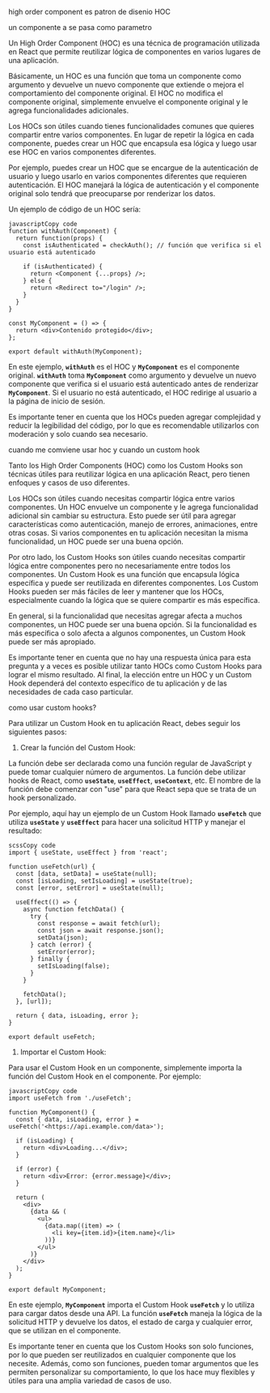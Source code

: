 high order component es patron de disenio HOC

un componente a se pasa como parametro

Un High Order Component (HOC) es una técnica de programación utilizada en React que permite reutilizar lógica de componentes en varios lugares de una aplicación.

Básicamente, un HOC es una función que toma un componente como argumento y devuelve un nuevo componente que extiende o mejora el comportamiento del componente original. El HOC no modifica el componente original, simplemente envuelve el componente original y le agrega funcionalidades adicionales.

Los HOCs son útiles cuando tienes funcionalidades comunes que quieres compartir entre varios componentes. En lugar de repetir la lógica en cada componente, puedes crear un HOC que encapsula esa lógica y luego usar ese HOC en varios componentes diferentes.

Por ejemplo, puedes crear un HOC que se encargue de la autenticación de usuario y luego usarlo en varios componentes diferentes que requieren autenticación. El HOC manejará la lógica de autenticación y el componente original solo tendrá que preocuparse por renderizar los datos.

Un ejemplo de código de un HOC sería:

```
javascriptCopy code
function withAuth(Component) {
  return function(props) {
    const isAuthenticated = checkAuth(); // función que verifica si el usuario está autenticado

    if (isAuthenticated) {
      return <Component {...props} />;
    } else {
      return <Redirect to="/login" />;
    }
  }
}

const MyComponent = () => {
  return <div>Contenido protegido</div>;
};

export default withAuth(MyComponent);

```

En este ejemplo, **`withAuth`** es el HOC y **`MyComponent`** es el componente original. **`withAuth`** toma **`MyComponent`** como argumento y devuelve un nuevo componente que verifica si el usuario está autenticado antes de renderizar **`MyComponent`**. Si el usuario no está autenticado, el HOC redirige al usuario a la página de inicio de sesión.

Es importante tener en cuenta que los HOCs pueden agregar complejidad y reducir la legibilidad del código, por lo que es recomendable utilizarlos con moderación y solo cuando sea necesario.

cuando me comviene usar hoc y cuando un custom hook

Tanto los High Order Components (HOC) como los Custom Hooks son técnicas útiles para reutilizar lógica en una aplicación React, pero tienen enfoques y casos de uso diferentes.

Los HOCs son útiles cuando necesitas compartir lógica entre varios componentes. Un HOC envuelve un componente y le agrega funcionalidad adicional sin cambiar su estructura. Esto puede ser útil para agregar características como autenticación, manejo de errores, animaciones, entre otras cosas. Si varios componentes en tu aplicación necesitan la misma funcionalidad, un HOC puede ser una buena opción.

Por otro lado, los Custom Hooks son útiles cuando necesitas compartir lógica entre componentes pero no necesariamente entre todos los componentes. Un Custom Hook es una función que encapsula lógica específica y puede ser reutilizada en diferentes componentes. Los Custom Hooks pueden ser más fáciles de leer y mantener que los HOCs, especialmente cuando la lógica que se quiere compartir es más específica.

En general, si la funcionalidad que necesitas agregar afecta a muchos componentes, un HOC puede ser una buena opción. Si la funcionalidad es más específica o solo afecta a algunos componentes, un Custom Hook puede ser más apropiado.

Es importante tener en cuenta que no hay una respuesta única para esta pregunta y a veces es posible utilizar tanto HOCs como Custom Hooks para lograr el mismo resultado. Al final, la elección entre un HOC y un Custom Hook dependerá del contexto específico de tu aplicación y de las necesidades de cada caso particular.

como usar custom hooks?

Para utilizar un Custom Hook en tu aplicación React, debes seguir los siguientes pasos:

1. Crear la función del Custom Hook:

La función debe ser declarada como una función regular de JavaScript y puede tomar cualquier número de argumentos. La función debe utilizar hooks de React, como **`useState`**, **`useEffect`**, **`useContext`**, etc. El nombre de la función debe comenzar con "use" para que React sepa que se trata de un hook personalizado.

Por ejemplo, aquí hay un ejemplo de un Custom Hook llamado **`useFetch`** que utiliza **`useState`** y **`useEffect`** para hacer una solicitud HTTP y manejar el resultado:

```
scssCopy code
import { useState, useEffect } from 'react';

function useFetch(url) {
  const [data, setData] = useState(null);
  const [isLoading, setIsLoading] = useState(true);
  const [error, setError] = useState(null);

  useEffect(() => {
    async function fetchData() {
      try {
        const response = await fetch(url);
        const json = await response.json();
        setData(json);
      } catch (error) {
        setError(error);
      } finally {
        setIsLoading(false);
      }
    }

    fetchData();
  }, [url]);

  return { data, isLoading, error };
}

export default useFetch;

```

1. Importar el Custom Hook:

Para usar el Custom Hook en un componente, simplemente importa la función del Custom Hook en el componente. Por ejemplo:

```
javascriptCopy code
import useFetch from './useFetch';

function MyComponent() {
  const { data, isLoading, error } = useFetch('<https://api.example.com/data>');

  if (isLoading) {
    return <div>Loading...</div>;
  }

  if (error) {
    return <div>Error: {error.message}</div>;
  }

  return (
    <div>
      {data && (
        <ul>
          {data.map((item) => (
            <li key={item.id}>{item.name}</li>
          ))}
        </ul>
      )}
    </div>
  );
}

export default MyComponent;

```

En este ejemplo, **`MyComponent`** importa el Custom Hook **`useFetch`** y lo utiliza para cargar datos desde una API. La función **`useFetch`** maneja la lógica de la solicitud HTTP y devuelve los datos, el estado de carga y cualquier error, que se utilizan en el componente.

Es importante tener en cuenta que los Custom Hooks son solo funciones, por lo que pueden ser reutilizados en cualquier componente que los necesite. Además, como son funciones, pueden tomar argumentos que les permiten personalizar su comportamiento, lo que los hace muy flexibles y útiles para una amplia variedad de casos de uso.